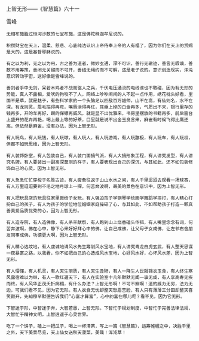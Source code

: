 上智无形——《智慧篇》六十一

雪峰


    无相布施胜过恒河沙数的七宝布施，这是佛陀释迦牟尼说的。

    积攒财宝在天上，温柔、慈悲、心底纯洁认识上帝侍奉上帝的人有福了，因为你们在天上的赏赐是大的，这是基督耶稣说的。

    有之以为利，无之以为用，古之善为道者，微妙玄通，深不可识，善行无辙迹，善言无瑕谪，善数不用筹策，善闭无关键而不可开，善结无绳约而不可解，这是老子说的。意识创造现实，浑沌意识转动宇宙，这好像是雪峰说的。

    善剑者手中无剑，呆若木鸡者不战而驱人之兵，千伏电压通流的电线谁也不敢碰，因为有无形的势能，真人不露相，爱吠的狗咬不了人，网络上吵吵闹闹的人不起一点作用，绣花枕头好看，里面不是草，就是麸子，有些科学家的一个头脑足以匹敌百万雄师，山不在高，有仙则名，水不在深，有龙则灵，眉毛描得再弯，嘴唇涂得再红，耳垂上掉的白金再多，气质出不来，银行里存的钱再多，开的车再好，跟的保镖再威风，就是显不出优雅来，书房里摆放的书籍再多，前后窗台上盛开的花卉再艳，喝上最上等的好茶，口里就是说不出金玉良言来，麻雀有时候飞得比鹰还高，但依然是麻雀，没有办法，因为上智无形。

    有人玩鸟，有人玩钱，有人玩球，有人玩人，有人玩游戏，有人玩蹦极，有人玩车，有人玩权，但都不如玩思维，因为上智无形。

    有人装饰卧室，有人包装自己，有人装门面搞气派，有人大搞形象工程，有人讲究发型，有人讲究名牌，有人要装出一副高深莫测的样子，有人要表现出自己的深沉，与其如此，还不如包装修饰自己的心灵，因为上智无形。

    有人急急忙忙穿梭于名胜古迹，有人疲惫往返于山山水水之间，有人千里迢迢去观看一场球赛，有人万里迢迢要到不毛之地月球上一探，何苦奔波啊，最美的景色在意识中，因为上智无形。

    有人把玩具店的玩具往家里搬给子女玩，有人强迫孩子学钢琴学绘画学舞蹈学摔打，有人精心打扮自己的孩子，有人为孩子的学位地位婚姻家庭操碎了心，与其如此，不如帮助孩子打造一颗真善美爱品质优秀的心，因为上智无形。

    有人造寺院，有人造佛像，有人杀羊献祭，有人跑到山上烧香磕头作揖，有人嘴里念念有词，何苦奔波啊，佛在心中，静下心来好好拜心中的佛，让自己成佛，让父母子女成佛，让左邻右舍朋友同事成佛，功德更大啊，因为上智无形。

    有人精心选坟地，有人虔诚地请风水先生筹划风水宝地，有人讲究青龙白虎玄武，有人整天思谋一夜暴富之路，以我看，你不如把自己的心造成风水宝地，心好风水好，心坏风水差，因为上智无形。

    有人懵懂，有人机灵，有人天生丽质，有人天生丑陋，有人一降生人世就锦衣玉食，有人终生寒风露宿难以为继，有人一歌红遍天下，有人在实验室十几年默默无闻一事无成，有人享高寿无疾而终，有人风华正茂夭折病榻，有什么办法？上智无形啊！不可不察啊！道的威力无穷，法力无边，可我们看不见，因为它无形。有人衣食无忧却整天愁眉苦脸，有人只有薄薄三分田却整天喜笑颜开，先知穆罕默德告诉我们“心富才算富”，心中的富在哪儿呢？看不见，因为它无形。

    下智迷于形，中智迷于奔，大智若愚，上智无形。下智忙于规划制度，中智忙于完善法律法规，大智忙于精神文明，上智逍遥于心灵世界。

    吃了一个饼子，磕上一把瓜子，喝上一杯清茶，写上一篇《智慧篇》，运筹帷幄之中，决胜千里之外，天下美景尽览，天上仙女送秋天菠菜，美哉！浑沌草！



